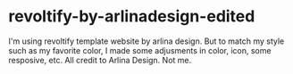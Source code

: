 # revoltify-by-arlinadesign-edited
I'm using revoltify template website by arlina design.
But to match my style such as my favorite color, I made some adjusments in color, icon, some resposive, etc.
All credit to Arlina Design. Not me.
